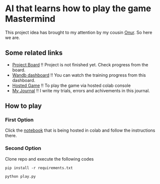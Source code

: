 # AI that learns how to play the game Mastermind

This project idea has brought to my attention by my cousin [Onur](https://www.linkedin.com/in/onur-eren-449a9913/). So here we are. 

## Some related links

- [Project Board](https://github.com/hakanonal/mastermind/projects/1) !! Project is not finished yet. Check progress from the board.
- [Wandb dashboard](https://wandb.ai/hakanonal/mastermind) !! You can watch the training progress from this dashboard.
- [Hosted Game](https://colab.research.google.com/github/hakanonal/mastermind/blob/main/play.ipynb) !! To play the game via hosted colab console
- [My Journal](docs/journal.md) !! I write my trials, errors and achivements in this journal.

## How to play

### First Option

Click the [notebook]((https://colab.research.google.com/github/hakanonal/mastermind/blob/main/play.ipynb)) that is being hosted in colab and follow the instructions there.

### Second Option

Clone repo and execute the following codes
```
pip install -r requirements.txt
```
```
python play.py
```
